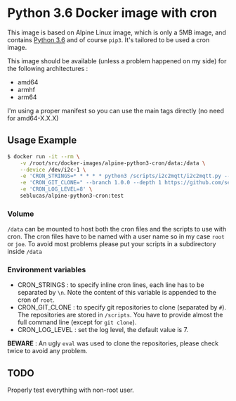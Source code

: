 # Python 3.6 Docker image with cron

This image is based on Alpine Linux image, which is only a 5MB image, and contains [Python 3.6](https://www.python.org/) and of course `pip3`. It's tailored to be used a cron image.

This image should be available (unless a problem happened on my side) for the following architectures :
 * amd64
 * armhf
 * arm64

I'm using a proper manifest so you can use the main tags directly (no need for amd64-X.X.X)

## Usage Example

```bash
$ docker run -it --rm \
    -v /root/src/docker-images/alpine-python3-cron/data:/data \
    --device /dev/i2c-1 \
    -e 'CRON_STRINGS=* * * * * python3 /scripts/i2c2mqtt/i2c2mqtt.py --help' \
    -e 'CRON_GIT_CLONE=" --branch 1.0.0 --depth 1 https://github.com/seblucas/i2c2mqtt.git"' \
    -e 'CRON_LOG_LEVEL=8' \
    seblucas/alpine-python3-cron:test
```

### Volume

`/data` can be mounted to host both the cron files and the scripts to use with cron. The cron files have to be named with a user name so in my case `root` or `joe`. To avoid most problems please put your scripts in a subdirectory inside `/data`

### Environment variables

 * CRON_STRINGS : to specify inline cron lines, each line has to be separated by `\n`. Note the content of this variable is appended to the cron of `root`.
 * CRON_GIT_CLONE : to specify git repositories to clone (separated by `#`). The repositories are stored in `/scripts`. You have to provide almost the full command line (except for `git clone`).
 * CRON_LOG_LEVEL : set the log level, the default value is 7.

**BEWARE** : An ugly `eval` was used to clone the repositories, please check twice to avoid any problem.

## TODO

Properly test everything with non-root user.
